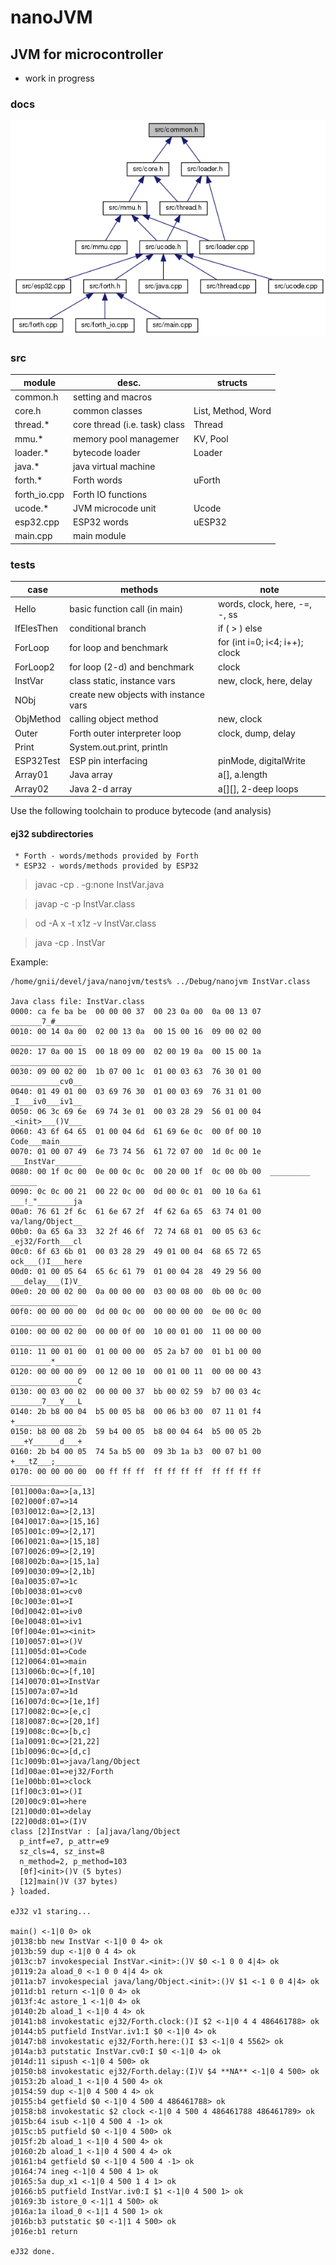 # nanoJVM
## JVM for microcontroller
* work in progress

### docs
<img src="./img/common_incl.png">

### src
|module|desc.|structs|
|---|---|---|
|common.h|setting and macros||
|core.h|common classes|List, Method, Word|
|thread.*|core thread (i.e. task) class|Thread|
|mmu.*|memory pool managemer|KV, Pool|
|loader.*|bytecode loader|Loader|
|java.*|java virtual machine| |
|forth.*|Forth words|uForth|
|forth_io.cpp|Forth IO functions| |
|ucode.*|JVM microcode unit|Ucode|
|esp32.cpp|ESP32 words|uESP32|
|main.cpp|main module| |
### tests
|case|methods|note|
|---|---|---|
|Hello|basic function call (in main)|words, clock, here, -=, -, ss|
|IfElesThen|conditional branch|if ( > ) else|
|ForLoop|for loop and benchmark|for (int i=0; i<4; i++); clock|
|ForLoop2|for loop (2-d) and benchmark|clock|
|InstVar|class static, instance vars|new, clock, here, delay|
|NObj|create new objects with instance vars||
|ObjMethod|calling object method|new, clock|
|Outer|Forth outer interpreter loop|clock, dump, delay|
|Print|System.out.print, println||
|ESP32Test|ESP pin interfacing|pinMode, digitalWrite|
|Array01|Java array|a[], a.length|
|Array02|Java 2-d array|a[][], 2-deep loops|

Use the following toolchain to produce bytecode (and analysis)
#### ej32 subdirectories
     * Forth - words/methods provided by Forth 
     * ESP32 - words/methods provided by ESP32

> javac -cp . -g:none InstVar.java

> javap -c -p InstVar.class

> od -A x -t x1z -v InstVar.class

> java -cp . InstVar

Example:
```
/home/gnii/devel/java/nanojvm/tests% ../Debug/nanojvm InstVar.class

Java class file: InstVar.class
0000: ca fe ba be  00 00 00 37  00 23 0a 00  0a 00 13 07  _______7_#______
0010: 00 14 0a 00  02 00 13 0a  00 15 00 16  09 00 02 00  ________________
0020: 17 0a 00 15  00 18 09 00  02 00 19 0a  00 15 00 1a  ________________
0030: 09 00 02 00  1b 07 00 1c  01 00 03 63  76 30 01 00  ___________cv0__
0040: 01 49 01 00  03 69 76 30  01 00 03 69  76 31 01 00  _I___iv0___iv1__
0050: 06 3c 69 6e  69 74 3e 01  00 03 28 29  56 01 00 04  _<init>___()V___
0060: 43 6f 64 65  01 00 04 6d  61 69 6e 0c  00 0f 00 10  Code___main_____
0070: 01 00 07 49  6e 73 74 56  61 72 07 00  1d 0c 00 1e  ___InstVar______
0080: 00 1f 0c 00  0e 00 0c 0c  00 20 00 1f  0c 00 0b 00  _________ ______
0090: 0c 0c 00 21  00 22 0c 00  0d 00 0c 01  00 10 6a 61  ___!_"________ja
00a0: 76 61 2f 6c  61 6e 67 2f  4f 62 6a 65  63 74 01 00  va/lang/Object__
00b0: 0a 65 6a 33  32 2f 46 6f  72 74 68 01  00 05 63 6c  _ej32/Forth___cl
00c0: 6f 63 6b 01  00 03 28 29  49 01 00 04  68 65 72 65  ock___()I___here
00d0: 01 00 05 64  65 6c 61 79  01 00 04 28  49 29 56 00  ___delay___(I)V_
00e0: 20 00 02 00  0a 00 00 00  03 00 08 00  0b 00 0c 00   _______________
00f0: 00 00 00 00  0d 00 0c 00  00 00 00 00  0e 00 0c 00  ________________
0100: 00 00 02 00  00 00 0f 00  10 00 01 00  11 00 00 00  ________________
0110: 11 00 01 00  01 00 00 00  05 2a b7 00  01 b1 00 00  _________*______
0120: 00 00 00 09  00 12 00 10  00 01 00 11  00 00 00 43  _______________C
0130: 00 03 00 02  00 00 00 37  bb 00 02 59  b7 00 03 4c  _______7___Y___L
0140: 2b b8 00 04  b5 00 05 b8  00 06 b3 00  07 11 01 f4  +_______________
0150: b8 00 08 2b  59 b4 00 05  b8 00 04 64  b5 00 05 2b  ___+Y______d___+
0160: 2b b4 00 05  74 5a b5 00  09 3b 1a b3  00 07 b1 00  +___tZ___;______
0170: 00 00 00 00  00 ff ff ff  ff ff ff ff  ff ff ff ff  ________________
[01]000a:0a=>[a,13]
[02]000f:07=>14
[03]0012:0a=>[2,13]
[04]0017:0a=>[15,16]
[05]001c:09=>[2,17]
[06]0021:0a=>[15,18]
[07]0026:09=>[2,19]
[08]002b:0a=>[15,1a]
[09]0030:09=>[2,1b]
[0a]0035:07=>1c
[0b]0038:01=>cv0
[0c]003e:01=>I
[0d]0042:01=>iv0
[0e]0048:01=>iv1
[0f]004e:01=><init>
[10]0057:01=>()V
[11]005d:01=>Code
[12]0064:01=>main
[13]006b:0c=>[f,10]
[14]0070:01=>InstVar
[15]007a:07=>1d
[16]007d:0c=>[1e,1f]
[17]0082:0c=>[e,c]
[18]0087:0c=>[20,1f]
[19]008c:0c=>[b,c]
[1a]0091:0c=>[21,22]
[1b]0096:0c=>[d,c]
[1c]009b:01=>java/lang/Object
[1d]00ae:01=>ej32/Forth
[1e]00bb:01=>clock
[1f]00c3:01=>()I
[20]00c9:01=>here
[21]00d0:01=>delay
[22]00d8:01=>(I)V
class [2]InstVar : [a]java/lang/Object
  p_intf=e7, p_attr=e9
  sz_cls=4, sz_inst=8
  n_method=2, p_method=103
  [0f]<init>()V (5 bytes)
  [12]main()V (37 bytes)
} loaded.

eJ32 v1 staring...

main() <-1|0 0> ok
j0138:bb new InstVar <-1|0 0 4> ok
j013b:59 dup <-1|0 0 4 4> ok
j013c:b7 invokespecial InstVar.<init>:()V $0 <-1 0 0 4|4> ok
j0119:2a aload_0 <-1 0 0 4|4 4> ok
j011a:b7 invokespecial java/lang/Object.<init>:()V $1 <-1 0 0 4|4> ok
j011d:b1 return <-1|0 0 4> ok
j013f:4c astore_1 <-1|0 4> ok
j0140:2b aload_1 <-1|0 4 4> ok
j0141:b8 invokestatic ej32/Forth.clock:()I $2 <-1|0 4 4 486461788> ok
j0144:b5 putfield InstVar.iv1:I $0 <-1|0 4> ok
j0147:b8 invokestatic ej32/Forth.here:()I $3 <-1|0 4 5562> ok
j014a:b3 putstatic InstVar.cv0:I $0 <-1|0 4> ok
j014d:11 sipush <-1|0 4 500> ok
j0150:b8 invokestatic ej32/Forth.delay:(I)V $4 **NA** <-1|0 4 500> ok
j0153:2b aload_1 <-1|0 4 500 4> ok
j0154:59 dup <-1|0 4 500 4 4> ok
j0155:b4 getfield $0 <-1|0 4 500 4 486461788> ok
j0158:b8 invokestatic $2 clock <-1|0 4 500 4 486461788 486461789> ok
j015b:64 isub <-1|0 4 500 4 -1> ok
j015c:b5 putfield $0 <-1|0 4 500> ok
j015f:2b aload_1 <-1|0 4 500 4> ok
j0160:2b aload_1 <-1|0 4 500 4 4> ok
j0161:b4 getfield $0 <-1|0 4 500 4 -1> ok
j0164:74 ineg <-1|0 4 500 4 1> ok
j0165:5a dup_x1 <-1|0 4 500 1 4 1> ok
j0166:b5 putfield InstVar.iv0:I $1 <-1|0 4 500 1> ok
j0169:3b istore_0 <-1|1 4 500> ok
j016a:1a iload_0 <-1|1 4 500 1> ok
j016b:b3 putstatic $0 <-1|1 4 500> ok
j016e:b1 return

eJ32 done.
```
